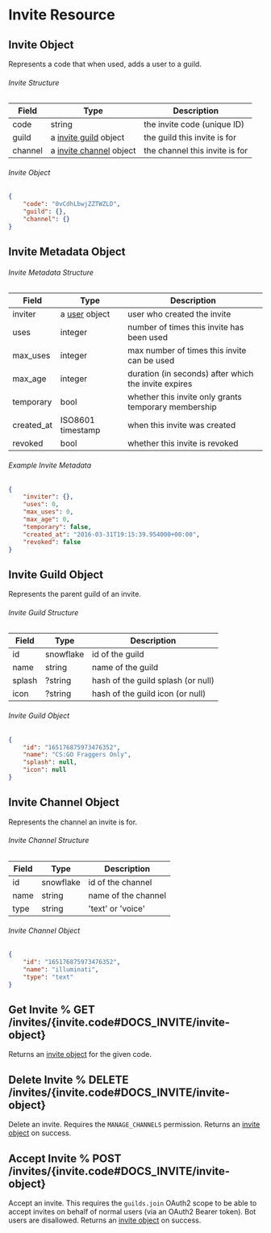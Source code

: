 # Invite Resource

## Invite Object

Represents a code that when used, adds a user to a guild.

###### Invite Structure

| Field | Type | Description |
|-------|------|-------------|
| code | string | the invite code (unique ID) |
| guild | a [invite guild](#DOCS_INVITE/invite-guild-object) object | the guild this invite is for |
| channel | a [invite channel](#DOCS_INVITE/invite-channel-object) object | the channel this invite is for |

###### Invite Object

```json
{
	"code": "0vCdhLbwjZZTWZLD",
	"guild": {},
	"channel": {}
}
```

## Invite Metadata Object

###### Invite Metadata Structure

| Field | Type | Description |
|-------|------|-------------|
| inviter | a [user](#DOCS_USER/user-object) object | user who created the invite |
| uses | integer | number of times this invite has been used |
| max_uses | integer | max number of times this invite can be used |
| max_age | integer | duration (in seconds) after which the invite expires |
| temporary | bool | whether this invite only grants temporary membership |
| created_at | ISO8601 timestamp | when this invite was created |
| revoked | bool | whether this invite is revoked |

###### Example Invite Metadata

```json
{
	"inviter": {},
	"uses": 0,
	"max_uses": 0,
	"max_age": 0,
	"temporary": false,
	"created_at": "2016-03-31T19:15:39.954000+00:00",
	"revoked": false
}
```

## Invite Guild Object

Represents the parent guild of an invite.

###### Invite Guild Structure

| Field | Type | Description |
|-------|------|-------------|
| id | snowflake | id of the guild |
| name | string | name of the guild |
| splash | ?string | hash of the guild splash (or null) |
| icon | ?string | hash of the guild icon (or null) |

###### Invite Guild Object

```json
{
	"id": "165176875973476352",
	"name": "CS:GO Fraggers Only",
	"splash": null,
	"icon": null
}
```

## Invite Channel Object

Represents the channel an invite is for.

###### Invite Channel Structure

| Field | Type | Description |
|-------|------|-------------|
| id | snowflake | id of the channel |
| name | string | name of the channel |
| type | string | 'text' or 'voice' |

###### Invite Channel Object

```json
{
	"id": "165176875973476352",
	"name": "illuminati",
	"type": "text"
}
```

## Get Invite % GET /invites/{invite.code#DOCS_INVITE/invite-object}

Returns an [invite object](#DOCS_INVITE/invite-object) for the given code.

## Delete Invite % DELETE /invites/{invite.code#DOCS_INVITE/invite-object}

Delete an invite. Requires the `MANAGE_CHANNELS` permission. Returns an [invite object](#DOCS_INVITE/invite-object) on success.

## Accept Invite % POST /invites/{invite.code#DOCS_INVITE/invite-object}

Accept an invite. This requires the `guilds.join` OAuth2 scope to be able to accept invites on behalf of normal users (via an OAuth2 Bearer token). Bot users are disallowed. Returns an [invite object](#DOCS_INVITE/invite-object) on success.
